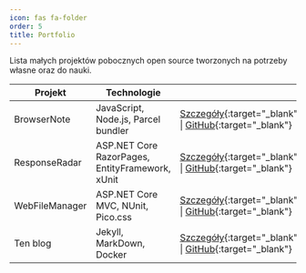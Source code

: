 ```yaml
---
icon: fas fa-folder
order: 5
title: Portfolio
---
```


Lista małych projektów pobocznych open source tworzonych na potrzeby własne oraz do nauki.

| Projekt | Technologie | |
|---|---|---|
| BrowserNote | JavaScript, Node.js, Parcel bundler | [Szczegóły](/posts/projekt-qn/){:target="_blank"}  \| [GitHub](https://github.com/pozdrawiam/BrowserNote){:target="_blank"}
| ResponseRadar | ASP.NET Core RazorPages, EntityFramework, xUnit | [Szczegóły](/posts/projekt-rr/){:target="_blank"} \| [GitHub](https://github.com/pozdrawiam/ResponseRadar){:target="_blank"}
| WebFileManager | ASP.NET Core MVC, NUnit, Pico.css | [Szczegóły](/posts/projekt-wfm/){:target="_blank"} \| [GitHub](https://github.com/pozdrawiam/WebFileManager){:target="_blank"}
| Ten blog | Jekyll, MarkDown, Docker | [Szczegóły](/posts/witaj-statyczny-swiecie/){:target="_blank"} \| [GitHub](https://github.com/pozdrawiam/pozdrawiam.github.io){:target="_blank"}
